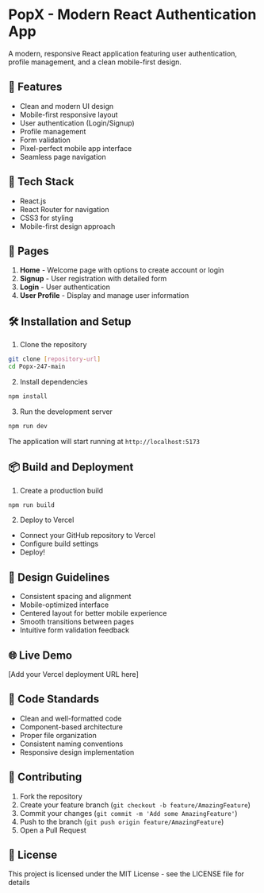 # PopX - Modern React Authentication App

A modern, responsive React application featuring user authentication, profile management, and a clean mobile-first design.

## 🌟 Features

- Clean and modern UI design
- Mobile-first responsive layout
- User authentication (Login/Signup)
- Profile management
- Form validation
- Pixel-perfect mobile app interface
- Seamless page navigation

## 🚀 Tech Stack

- React.js
- React Router for navigation
- CSS3 for styling
- Mobile-first design approach

## 📱 Pages

1. **Home** - Welcome page with options to create account or login
2. **Signup** - User registration with detailed form
3. **Login** - User authentication
4. **User Profile** - Display and manage user information

## 🛠️ Installation and Setup

1. Clone the repository
```bash
git clone [repository-url]
cd Popx-247-main
```

2. Install dependencies
```bash
npm install
```

3. Run the development server
```bash
npm run dev
```

The application will start running at `http://localhost:5173`

## 📦 Build and Deployment

1. Create a production build
```bash
npm run build
```

2. Deploy to Vercel
- Connect your GitHub repository to Vercel
- Configure build settings
- Deploy!

## 🎨 Design Guidelines

- Consistent spacing and alignment
- Mobile-optimized interface
- Centered layout for better mobile experience
- Smooth transitions between pages
- Intuitive form validation feedback

## 🌐 Live Demo

[Add your Vercel deployment URL here]

## 📝 Code Standards

- Clean and well-formatted code
- Component-based architecture
- Proper file organization
- Consistent naming conventions
- Responsive design implementation

## 🤝 Contributing

1. Fork the repository
2. Create your feature branch (`git checkout -b feature/AmazingFeature`)
3. Commit your changes (`git commit -m 'Add some AmazingFeature'`)
4. Push to the branch (`git push origin feature/AmazingFeature`)
5. Open a Pull Request

## 📄 License

This project is licensed under the MIT License - see the LICENSE file for details